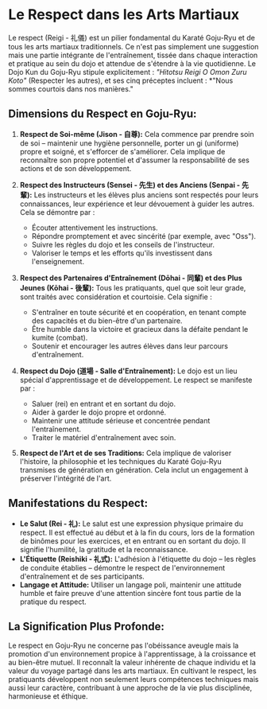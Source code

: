 # Le Respect dans les Arts Martiaux

Le respect (Reigi - 礼儀) est un pilier fondamental du Karaté Goju-Ryu et de tous les arts martiaux traditionnels. Ce n'est pas simplement une suggestion mais une partie intégrante de l'entraînement, tissée dans chaque interaction et pratique au sein du dojo et attendue de s'étendre à la vie quotidienne. Le Dojo Kun du Goju-Ryu stipule explicitement : *"Hitotsu Reigi O Omon Zuru Koto"* (Respecter les autres), et ses cinq préceptes incluent : *"Nous sommes courtois dans nos manières."

## Dimensions du Respect en Goju-Ryu:

1.  **Respect de Soi-même (Jison - 自尊):**
    Cela commence par prendre soin de soi – maintenir une hygiène personnelle, porter un gi (uniforme) propre et soigné, et s'efforcer de s'améliorer. Cela implique de reconnaître son propre potentiel et d'assumer la responsabilité de ses actions et de son développement.

2.  **Respect des Instructeurs (Sensei - 先生) et des Anciens (Senpai - 先輩):**
    Les instructeurs et les élèves plus anciens sont respectés pour leurs connaissances, leur expérience et leur dévouement à guider les autres. Cela se démontre par :
    *   Écouter attentivement les instructions.
    *   Répondre promptement et avec sincérité (par exemple, avec "Oss").
    *   Suivre les règles du dojo et les conseils de l'instructeur.
    *   Valoriser le temps et les efforts qu'ils investissent dans l'enseignement.

3.  **Respect des Partenaires d'Entraînement (Dōhai - 同輩) et des Plus Jeunes (Kōhai - 後輩):**
    Tous les pratiquants, quel que soit leur grade, sont traités avec considération et courtoisie. Cela signifie :
    *   S'entraîner en toute sécurité et en coopération, en tenant compte des capacités et du bien-être d'un partenaire.
    *   Être humble dans la victoire et gracieux dans la défaite pendant le kumite (combat).
    *   Soutenir et encourager les autres élèves dans leur parcours d'entraînement.

4.  **Respect du Dojo (道場 - Salle d'Entraînement):**
    Le dojo est un lieu spécial d'apprentissage et de développement. Le respect se manifeste par :
    *   Saluer (rei) en entrant et en sortant du dojo.
    *   Aider à garder le dojo propre et ordonné.
    *   Maintenir une attitude sérieuse et concentrée pendant l'entraînement.
    *   Traiter le matériel d'entraînement avec soin.

5.  **Respect de l'Art et de ses Traditions:**
    Cela implique de valoriser l'histoire, la philosophie et les techniques du Karaté Goju-Ryu transmises de génération en génération. Cela inclut un engagement à préserver l'intégrité de l'art.

## Manifestations du Respect:

*   **Le Salut (Rei - 礼):** Le salut est une expression physique primaire du respect. Il est effectué au début et à la fin du cours, lors de la formation de binômes pour les exercices, et en entrant ou en sortant du dojo. Il signifie l'humilité, la gratitude et la reconnaissance.
*   **L'Étiquette (Reishiki - 礼式):** L'adhésion à l'étiquette du dojo – les règles de conduite établies – démontre le respect de l'environnement d'entraînement et de ses participants.
*   **Langage et Attitude:** Utiliser un langage poli, maintenir une attitude humble et faire preuve d'une attention sincère font tous partie de la pratique du respect.

## La Signification Plus Profonde:

Le respect en Goju-Ryu ne concerne pas l'obéissance aveugle mais la promotion d'un environnement propice à l'apprentissage, à la croissance et au bien-être mutuel. Il reconnaît la valeur inhérente de chaque individu et la valeur du voyage partagé dans les arts martiaux. En cultivant le respect, les pratiquants développent non seulement leurs compétences techniques mais aussi leur caractère, contribuant à une approche de la vie plus disciplinée, harmonieuse et éthique. 